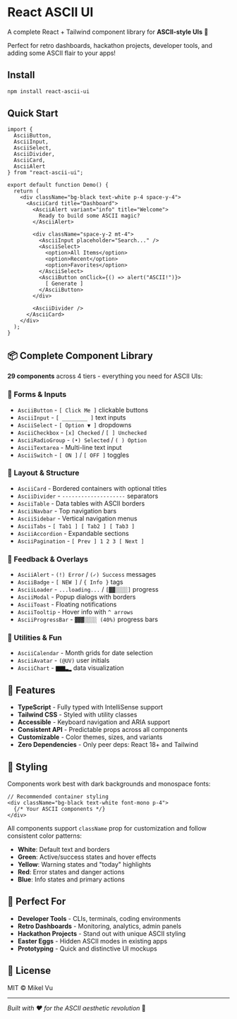 # React ASCII UI

A complete React + Tailwind component library for **ASCII-style UIs** 🎨

Perfect for retro dashboards, hackathon projects, developer tools, and adding some ASCII flair to your apps!

## Install

```bash
npm install react-ascii-ui
```

## Quick Start

```tsx
import { 
  AsciiButton, 
  AsciiInput, 
  AsciiSelect, 
  AsciiDivider,
  AsciiCard,
  AsciiAlert 
} from "react-ascii-ui";

export default function Demo() {
  return (
    <div className="bg-black text-white p-4 space-y-4">
      <AsciiCard title="Dashboard">
        <AsciiAlert variant="info" title="Welcome">
          Ready to build some ASCII magic?
        </AsciiAlert>
        
        <div className="space-y-2 mt-4">
          <AsciiInput placeholder="Search..." />
          <AsciiSelect>
            <option>All Items</option>
            <option>Recent</option>
            <option>Favorites</option>
          </AsciiSelect>
          <AsciiButton onClick={() => alert("ASCII!")}>
            [ Generate ]
          </AsciiButton>
        </div>
        
        <AsciiDivider />
      </AsciiCard>
    </div>
  );
}
```

## 📦 Complete Component Library

**29 components** across 4 tiers - everything you need for ASCII UIs:

### 🔧 Forms & Inputs
- `AsciiButton` - `[ Click Me ]` clickable buttons
- `AsciiInput` - `[ ________ ]` text inputs  
- `AsciiSelect` - `[ Option ▼ ]` dropdowns
- `AsciiCheckbox` - `[x] Checked` / `[ ] Unchecked`
- `AsciiRadioGroup` - `(•) Selected` / `( ) Option`
- `AsciiTextarea` - Multi-line text input
- `AsciiSwitch` - `[ ON ]` / `[ OFF ]` toggles

### 📐 Layout & Structure
- `AsciiCard` - Bordered containers with optional titles
- `AsciiDivider` - `--------------------` separators
- `AsciiTable` - Data tables with ASCII borders
- `AsciiNavbar` - Top navigation bars
- `AsciiSidebar` - Vertical navigation menus
- `AsciiTabs` - `[ Tab1 ] [ Tab2 ] [ Tab3 ]`
- `AsciiAccordion` - Expandable sections
- `AsciiPagination` - `[ Prev ] 1 2 3 [ Next ]`

### 💬 Feedback & Overlays
- `AsciiAlert` - `(!) Error` / `(✓) Success` messages
- `AsciiBadge` - `[ NEW ]` / `{ Info }` tags
- `AsciiLoader` - `...loading...` / `[▓▓░░░░]` progress
- `AsciiModal` - Popup dialogs with borders
- `AsciiToast` - Floating notifications
- `AsciiTooltip` - Hover info with `^ arrows`
- `AsciiProgressBar` - `▓▓▓░░░░ (40%)` progress bars

### 🎨 Utilities & Fun
- `AsciiCalendar` - Month grids for date selection
- `AsciiAvatar` - `(@UV)` user initials
- `AsciiChart` - `▇▇▇▃▂` data visualization

## 🎯 Features

- **TypeScript** - Fully typed with IntelliSense support
- **Tailwind CSS** - Styled with utility classes
- **Accessible** - Keyboard navigation and ARIA support  
- **Consistent API** - Predictable props across all components
- **Customizable** - Color themes, sizes, and variants
- **Zero Dependencies** - Only peer deps: React 18+ and Tailwind

## 🎨 Styling

Components work best with dark backgrounds and monospace fonts:

```tsx
// Recommended container styling
<div className="bg-black text-white font-mono p-4">
  {/* Your ASCII components */}
</div>
```

All components support `className` prop for customization and follow consistent color patterns:
- **White**: Default text and borders
- **Green**: Active/success states and hover effects  
- **Yellow**: Warning states and "today" highlights
- **Red**: Error states and danger actions
- **Blue**: Info states and primary actions

## 🚀 Perfect For

- **Developer Tools** - CLIs, terminals, coding environments
- **Retro Dashboards** - Monitoring, analytics, admin panels  
- **Hackathon Projects** - Stand out with unique ASCII styling
- **Easter Eggs** - Hidden ASCII modes in existing apps
- **Prototyping** - Quick and distinctive UI mockups

## 📝 License

MIT © Mikel Vu

---

*Built with ❤️ for the ASCII aesthetic revolution* 🎯
